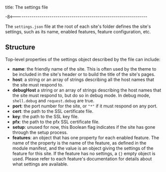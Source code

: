 title: The settings file

-8<------------------------------------------------------------------

The `settings.json` file at the root of each site's folder defines
the site's settings, such as its name, enabled features, feature
configuration, etc.

Structure
---------

Top-level properties of the settings object described by the file
can include:

* **name**: the friendly name of the site.
  This is often used by the theme to be included in the site's header
  or to build the title of the site's pages.
* **host**: a string or an array of strings describing all the host
  names that the site must respond to.
* **debugHost** a string or an array of strings describing the host
  names that the site must respond to, but do so in debug mode.
  In debug mode, `shell.debug` and `request.debug` are true.
* **port**: the port number for the site, or `"*"` if it must respond
  on any port.
* **cert**: the path to the SSL certificate file.
* **key**: the path to the SSL key file.
* **pfx**: the path to the pfx SSL certificate file.
* **setup**: unused for now, this Boolean flag indicates if the site
  has gone through the setup process.
* **features**: an object that has one property for each enabled
  feature.
  The name of the property is the name of the feature, as
  defined in the module manifest, and the value is an object giving
  the settings of the feature for this site.
  If the feature has no settings, a `{}` empty object is used.
  Please refer to each feature's documentation for details about
  what settings are available.